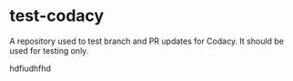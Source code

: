 # test-codacy
A repository used to test branch and PR updates for Codacy. It should be used for testing only. 

hdfiudhfhd
